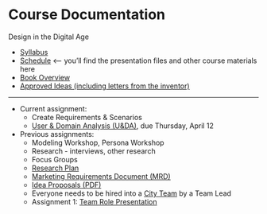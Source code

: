 # Course Documentation
Design in the Digital Age

- [Syllabus](syllabus.md)
- [Schedule](schedule.md) <-- you’ll find the presentation files and other course materials here
- [Book Overview](book-overview.md)
- [Approved Ideas (including letters from the inventor)](approved-ideas)

<hr>

- Current assignment:
  - Create Requirements & Scenarios
  - [User & Domain Analysis (U&DA)](project02-u&da/instructions.md), due Thursday, April 12
- Previous assignments:
  - Modeling Workshop, Persona Workshop
  - Research - interviews, other research
  - Focus Groups
  - [Research Plan](checkpoint02-research-plan/instructions.md)
  - [Marketing Requirements Document (MRD)](project01-mrd/instructions.md)
  - [Idea Proposals (PDF)](lecture04-idea-generation/criteria-design-project-ideas.pdf) 
  - Everyone needs to be hired into a [City Team](https://goo.gl/41Pebw) by a Team Lead
  - Assignment 1: [Team Role Presentation](assignment01-team-role-presentation/instructions.md)



